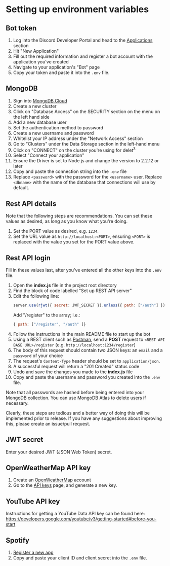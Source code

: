 # Setting up environment variables

## Bot token
1. Log into the Discord Developer Portal and head to the [Applications](https://discord.com/developers/applications) section
2. Hit "New Application"
3. Fill out the required information and register a bot account with the application you've created
4. Navigate to your application's "Bot" page
5. Copy your token and paste it into the `.env` file.


## MongoDB
1. Sign into [MongoDB Cloud](https://www.mongodb.com/cloud)
2. Create a new cluster
3. Click on "Database Access" on the SECURITY section on the menu on the left hand side
4. Add a new database user
5. Set the authentication method to password
6. Create a new username and password
7. Whitelist your IP address under the "Network Access" section
8. Go to "Clusters" under the Data Storage section in the left-hand menu
9. Click on "CONNECT" on the cluster you're using for delet<sup>3</sup>
10. Select "Connect your application"
11. Ensure the Driver is set to Node.js and change the version to 2.2.12 or later
12. Copy and paste the connection string into the `.env` file
13. Replace `<password>` with the password for the `<username>` user. Replace `<dbname>` with the name of the database that connections will use by default.


## Rest API details
Note that the following steps are recommendations. You can set these values as desired, as long as you know what you're doing.
1. Set the PORT value as desired, e.g. `1234`.
2. Set the URL value as `http://localhost:<PORT>`, ensuring `<PORT>` is replaced with the value you set for the PORT value above.


<!-- TODO -->
## Rest API login
Fill in these values last, after you've entered all the other keys into the `.env` file.
1. Open the **index.js** file in the project root directory
2. Find the block of code labelled "Set up REST API server"
3. Edit the following line:
    ```js
    server.use(rjwt({ secret: JWT_SECRET }).unless({ path: ["/auth"] }));
    ```
    Add "/register" to the array; i.e.: 
    ```js
    { path: ["/register", "/auth" ]}
    ```
4. Follow the instructions in the main README file to start up the bot
5. Using a REST client such as [Postman](https://www.postman.com/product/rest-client/), send a **POST** request to `<REST API BASE URL>/register` (e.g. `http://localhost:1234/register`)
6. The body of this request should contain two JSON keys: an `email` and a `password` of your choice
7. The request's `Content-Type` header should be set to `application/json`.
8. A successful request will return a "201 Created" status code
9. Undo and save the changes you made to the **index.js** file
10. Copy and paste the username and password you created into the `.env` file.

Note that all passwords are hashed before being entered into your MongoDB collection. You can use MongoDB Atlas to delete users if necessary.

Clearly, these steps are tedious and a better way of doing this will be implemented prior to release. If you have any suggestions about improving this, please create an issue/pull request.


## JWT secret
Enter your desired JWT (JSON Web Token) secret.


## OpenWeatherMap API key
1. Create an [OpenWeatherMap](https://openweathermap.org/) account
2. Go to the [API keys](https://home.openweathermap.org/api_keys) page, and generate a new key.


## YouTube API key
Instructions for getting a YouTube Data API key can be found here: https://developers.google.com/youtube/v3/getting-started#before-you-start

## Spotify
1. [Register a new app](https://developer.spotify.com/documentation/general/guides/app-settings/#register-your-app)
2. Copy and paste your client ID and client secret into the `.env` file.